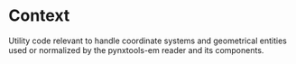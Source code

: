 # Context

Utility code relevant to handle coordinate systems and geometrical entities
used or normalized by the pynxtools-em reader and its components.
